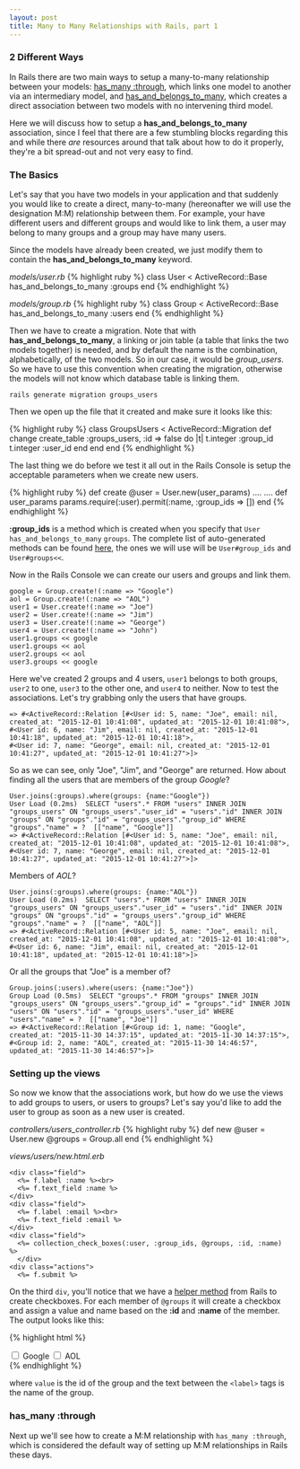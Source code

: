 ```yaml
---
layout: post
title: Many to Many Relationships with Rails, part 1
---
```


### 2 Different Ways
In Rails there are two main ways to setup a many-to-many relationship between your models: [has_many :through](http://guides.rubyonrails.org/association_basics.html#the-has-many-through-association), which links one model to another via an intermediary model, and [has_and_belongs_to_many](http://guides.rubyonrails.org/association_basics.html#the-has-and-belongs-to-many-association), which creates a direct association between two models with no intervening third model.

Here we will discuss how to setup a **has_and_belongs_to_many** association, since I feel that there are a few stumbling blocks regarding this and while there *are* resources around that talk about how to do it properly, they're a bit spread-out and not very easy to find.

### The Basics
Let's say that you have two models in your application and that suddenly you would like to create a direct, many-to-many (hereonafter we will use the designation M:M) relationship between them. For example, your have different users and different groups and would like to link them, a user may belong to many groups and a group may have many users.

Since the models have already been created, we just modify them to contain the **has_and_belongs_to_many** keyword.

*models/user.rb*
{% highlight ruby %}
class User < ActiveRecord::Base
  has_and_belongs_to_many :groups
end
{% endhighlight %}

*models/group.rb*
{% highlight ruby %}
class Group < ActiveRecord::Base
  has_and_belongs_to_many :users
end
{% endhighlight %}

Then we have to create a migration. Note that with **has_and_belongs_to_many**, a linking or join table (a table that links the two models together) is needed, and by default the name is the combination, alphabetically, of the two models. So in our case, it would be *group_users*. So we have to use this convention when creating the migration, otherwise the models will not know which database table is linking them.

    rails generate migration groups_users

Then we open up the file that it created and make sure it looks like this:

{% highlight ruby %}
class GroupsUsers < ActiveRecord::Migration
  def change
    create_table :groups_users, :id => false do |t|
      t.integer :group_id
      t.integer :user_id
    end
  end
end
{% endhighlight %}

The last thing we do before we test it all out in the Rails Console is setup the acceptable parameters when we create new users.

{% highlight ruby %}
def create
  @user = User.new(user_params)
....
....
def user_params
  params.require(:user).permit(:name, :group_ids => [])
end
{% endhighlight %}

**:group_ids** is a method which is created when you specify that `User` `has_and_belongs_to_many` `groups`. The complete list of auto-generated methods can be found [here](http://api.rubyonrails.org/classes/ActiveRecord/Associations/ClassMethods.html#method-i-has_and_belongs_to_many), the ones we will use will be `User#group_ids` and `User#groups<<`.

Now in the Rails Console we can create our users and groups and link them.

    google = Group.create!(:name => "Google")
    aol = Group.create!(:name => "AOL")
    user1 = User.create!(:name => "Joe")
    user2 = User.create!(:name => "Jim")
    user3 = User.create!(:name => "George")
    user4 = User.create!(:name => "John")
    user1.groups << google
    user1.groups << aol
    user2.groups << aol
    user3.groups << google

Here we've created 2 groups and 4 users, `user1` belongs to both groups, `user2` to one, `user3` to the other one, and `user4` to neither. Now to test the associations. Let's try grabbing only the users that have groups.

    => #<ActiveRecord::Relation [#<User id: 5, name: "Joe", email: nil, created_at: "2015-12-01 10:41:08", updated_at: "2015-12-01 10:41:08">,
    #<User id: 6, name: "Jim", email: nil, created_at: "2015-12-01 10:41:18", updated_at: "2015-12-01 10:41:18">,
    #<User id: 7, name: "George", email: nil, created_at: "2015-12-01 10:41:27", updated_at: "2015-12-01 10:41:27">]>

So as we can see, only "Joe", "Jim", and "George" are returned. How about finding all the users that are members of the group *Google*?

    User.joins(:groups).where(groups: {name:"Google"})
    User Load (0.2ms)  SELECT "users".* FROM "users" INNER JOIN "groups_users" ON "groups_users"."user_id" = "users"."id" INNER JOIN "groups" ON "groups"."id" = "groups_users"."group_id" WHERE "groups"."name" = ?  [["name", "Google"]]
    => #<ActiveRecord::Relation [#<User id: 5, name: "Joe", email: nil, created_at: "2015-12-01 10:41:08", updated_at: "2015-12-01 10:41:08">,
    #<User id: 7, name: "George", email: nil, created_at: "2015-12-01 10:41:27", updated_at: "2015-12-01 10:41:27">]>

Members of *AOL*?

    User.joins(:groups).where(groups: {name:"AOL"})
    User Load (0.2ms)  SELECT "users".* FROM "users" INNER JOIN "groups_users" ON "groups_users"."user_id" = "users"."id" INNER JOIN "groups" ON "groups"."id" = "groups_users"."group_id" WHERE "groups"."name" = ?  [["name", "AOL"]]
    => #<ActiveRecord::Relation [#<User id: 5, name: "Joe", email: nil, created_at: "2015-12-01 10:41:08", updated_at: "2015-12-01 10:41:08">,
    #<User id: 6, name: "Jim", email: nil, created_at: "2015-12-01 10:41:18", updated_at: "2015-12-01 10:41:18">]>

Or all the groups that "Joe" is a member of?

    Group.joins(:users).where(users: {name:"Joe"})
    Group Load (0.5ms)  SELECT "groups".* FROM "groups" INNER JOIN "groups_users" ON "groups_users"."group_id" = "groups"."id" INNER JOIN "users" ON "users"."id" = "groups_users"."user_id" WHERE "users"."name" = ?  [["name", "Joe"]]
    => #<ActiveRecord::Relation [#<Group id: 1, name: "Google", created_at: "2015-11-30 14:37:15", updated_at: "2015-11-30 14:37:15">,
    #<Group id: 2, name: "AOL", created_at: "2015-11-30 14:46:57", updated_at: "2015-11-30 14:46:57">]>

### Setting up the views
So now we know that the associations work, but how do we use the views to add groups to users, or users to groups? Let's say you'd like to add the user to group as soon as a new user is created.

*controllers/users_controller.rb*
{% highlight ruby %}
def new
  @user = User.new
  @groups = Group.all
end
{% endhighlight %}

*views/users/new.html.erb*

    <div class="field">
      <%= f.label :name %><br>
      <%= f.text_field :name %>
    </div>
    <div class="field">
      <%= f.label :email %><br>
      <%= f.text_field :email %>
    </div>
    <div class="field">
      <%= collection_check_boxes(:user, :group_ids, @groups, :id, :name) %>
      </div>
    <div class="actions">
      <%= f.submit %>

On the third `div`, you'll notice that we have a [helper method](http://apidock.com/rails/v4.0.2/ActionView/Helpers/FormOptionsHelper/collection_check_boxes) from Rails to create checkboxes. For each member of `@groups` it will create a checkbox and assign a value and name based on the **:id** and **:name** of the member. The output looks like this:

{% highlight html %}
<div class="field">
  <input type="checkbox" value="1" name="user[group_ids][]" id="user_group_ids_1" />
    <label for="user_group_ids_1">Google</label>
  <input type="checkbox" value="2" name="user[group_ids][]" id="user_group_ids_2" />
    <label for="user_group_ids_2">AOL</label>
  <input type="hidden" name="user[group_ids][]" value="" />
</div>
{% endhighlight %}

where `value` is the id of the group and the text between the `<label>` tags is the name of the group.

### has_many :through
Next up we'll see how to create a M:M relationship with `has_many :through`, which is considered the default way of setting up M:M relationships in Rails these days.
